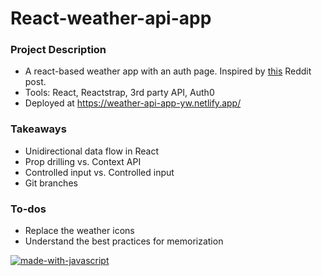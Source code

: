 # React-weather-api-app

### Project Description
- A react-based weather app with an auth page. Inspired by [this](https://www.reddit.com/r/Frontend/comments/qilk7g/interview_prep_for_jr_devs/) Reddit post.
- Tools: React, Reactstrap, 3rd party API, Auth0
- Deployed at https://weather-api-app-yw.netlify.app/

### Takeaways
- Unidirectional data flow in React
- Prop drilling vs. Context API
- Controlled input vs. Controlled input
- Git branches

### To-dos
- Replace the weather icons
- Understand the best practices for memorization


[![made-with-javascript](https://img.shields.io/badge/Made%20with-JavaScript-1f425f.svg)](https://www.javascript.com)
